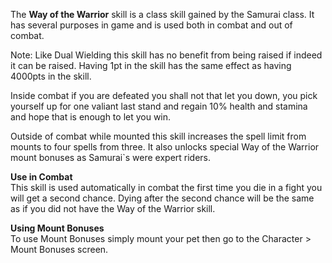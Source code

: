 ---
---
The **Way of the Warrior** skill is a class skill gained by the Samurai class. It has several purposes in game and is used both in combat and out of combat.

Note: Like Dual Wielding this skill has no benefit from being raised if indeed it can be raised. Having 1pt in the skill has the same effect as having 4000pts in the skill.

Inside combat if you are defeated you shall not that let you down, you pick yourself up for one valiant last stand and regain 10% health and stamina and hope that is enough to let you win.

Outside of combat while mounted this skill increases the spell limit from mounts to four spells from three. It also unlocks special Way of the Warrior mount bonuses as Samurai\`s were expert riders.

**Use in Combat**  
This skill is used automatically in combat the first time you die in a fight you will get a second chance. Dying after the second chance will be the same as if you did not have the Way of the Warrior skill.

**Using Mount Bonuses**  
To use Mount Bonuses simply mount your pet then go to the Character > Mount Bonuses screen.